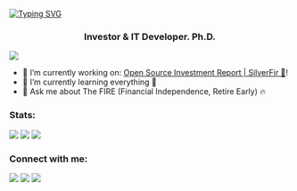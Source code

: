 [![Typing SVG](https://readme-typing-svg.herokuapp.com?font=Fira+Code&size=30&pause=1000&color=000000&center=true&random=false&width=435&lines=Hi!+I+am+Mikhail)](https://shardin.name/)

<h3 align="center">Investor & IT Developer. Ph.D.</h3>
<p align="left"> <img src="https://komarev.com/ghpvc/?username=empenoso"/> </p>

- 🔭 I’m currently working on: [Open Source Investment Report | SilverFir 🌲][website]!
- 🌱 I’m currently learning everything 🤣
- 💬 Ask me about The FIRE (Financial Independence, Retire Early) 🔥

### Stats:
![](https://github-profile-summary-cards.vercel.app/api/cards/profile-details?username=empenoso&theme=solarized_dark)
![](https://github-profile-summary-cards.vercel.app/api/cards/repos-per-language?username=empenoso&theme=solarized_dark)
![](https://github-profile-summary-cards.vercel.app/api/cards/stats?username=empenoso&theme=solarized_dark)

### Connect with me:

[<img src="https://api.iconify.design/simple-icons/telegram.svg?height=22&color=blue" />][Telegram]
[<img src="https://api.iconify.design/simple-icons/vk.svg?height=22&color=blue" />][VK]
[<img src="https://api.iconify.design/simple-icons/strava.svg?height=22&color=blue" />][Strava]

<br />

[website]: https://github.com/empenoso/SilverFir-Investment-Report/tree/master/Node.js%20Release/2023_bond_search
[Telegram]: https://t.me/empenoso
[VK]: https://vk.com/shardin_name
[Strava]: https://www.strava.com/athletes/shardin_name

<!--
[Instagram]: https://www.instagram.com/shardin.name/
[Facebook]: https://www.facebook.com/shardin.name

[<img align="left" alt="empenoso | Telegram messenger" width="22px" src="https://cdn.jsdelivr.net/npm/simple-icons@latest/icons/telegram.svg" />][Telegram]
[<img align="left" alt="empenoso | Instagram" width="22px" src="https://cdn.jsdelivr.net/npm/simple-icons@latest/icons/instagram.svg" />][Instagram]
[<img align="left" alt="empenoso | Facebook" width="22px" src="https://cdn.jsdelivr.net/npm/simple-icons@latest/icons/facebook.svg" />][Facebook]
[<img align="left" alt="empenoso | VK" width="22px" src="https://cdn.jsdelivr.net/npm/simple-icons@latest/icons/vk.svg" />][VK]
[<img align="left" alt="empenoso | Strava" width="22px" src="https://cdn.jsdelivr.net/npm/simple-icons@latest/icons/strava.svg" />][Strava]

**empenoso/empenoso** is a ✨ _special_ ✨ repository because its `README.md` (this file) appears on your GitHub profile.

Here are some ideas to get you started:

- 🔭 I’m currently working on ...
- 🌱 I’m currently learning ...
- 👯 I’m looking to collaborate on ...
- 🤔 I’m looking for help with ...
- 💬 Ask me about ...
- 📫 How to reach me: ...
- 😄 Pronouns: ...
- ⚡ Fun fact: ...
-->
